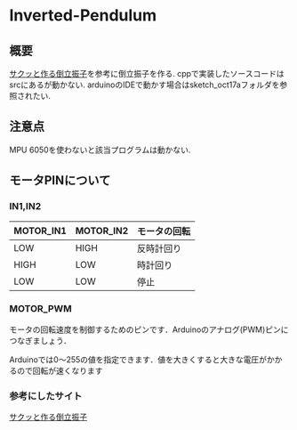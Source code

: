 # Inverted-Pendulum
## 概要
[サクッと作る倒立振子](https://www.hirotakaster.com/weblog/倒立振子をサクッと作る/)を参考に倒立振子を作る.
cppで実装したソースコードはsrcにあるが動かない.
arduinoのIDEで動かす場合はsketch_oct17aフォルダを参照されたい.

## 注意点

MPU 6050を使わないと該当プログラムは動かない.

## モータPINについて
### IN1,IN2
|MOTOR_IN1|MOTOR_IN2|モータの回転|
|---------|---------|----------|
|LOW|HIGH|反時計回り|
|HIGH|LOW|時計回り|
|LOW|LOW|停止|

### MOTOR_PWM
モータの回転速度を制御するためのピンです．Arduinoのアナログ(PWM)ピンにつなぎましょう．

Arduinoでは0～255の値を指定できます．値を大きくすると大きな電圧がかかるので回転が速くなります

### 参考にしたサイト

[サクッと作る倒立振子](https://www.hirotakaster.com/weblog/倒立振子をサクッと作る/)
